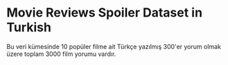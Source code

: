 # Movie Reviews Spoiler Dataset in Turkish
Bu veri kümesinde 10 popüler filme ait Türkçe yazılmış 300'er yorum olmak üzere toplam 3000 film yorumu vardır.
